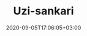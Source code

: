 ---
title: "Uzi-sankari"
date: 2020-09-05T17:06:05+03:00
type: route
category: "route"
route_type: "boulder"
link_27crags: https://27crags.com/crags/veikkola/routes/uzi-sankari
---